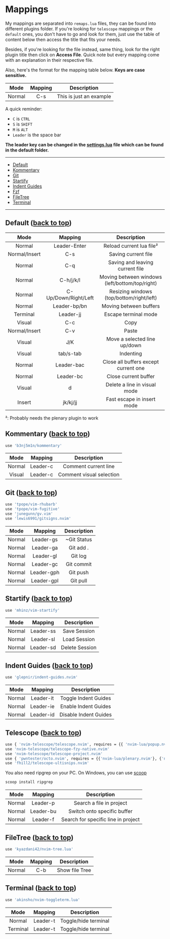 <!--
 _   .-')      ('-.      _ (`-.    _ (`-.              .-') _              .-')    
( '.( OO )_   ( OO ).-. ( (OO  )  ( (OO  )            ( OO ) )            ( OO ).  
 ,--.   ,--.) / . --. /_.`     \ _.`     \ ,-.-') ,--./ ,--,'  ,----.    (_)---\_) 
 |   `.'   |  | \-.  \(__...--''(__...--'' |  |OO)|   \ |  |\ '  .-./-') /    _ |  
 |         |.-'-'  |  ||  /  | | |  /  | | |  |  \|    \|  | )|  |_( O- )\  :` `.  
 |  |'.'|  | \| |_.'  ||  |_.' | |  |_.' | |  |(_/|  .     |/ |  | .--, \ '..`''.) 
 |  |   |  |  |  .-.  ||  .___.' |  .___.',|  |_.'|  |\    | (|  | '. (_/.-._)   \ 
 |  |   |  |  |  | |  ||  |      |  |    (_|  |   |  | \   |  |  '--'  | \       / 
 `--'   `--'  `--' `--'`--'      `--'      `--'   `--'  `--'   `------'   `-----'  
-->

# Mappings

My mappings are separated into `remaps.lua` files, they can be found into different
plugins folder. If you're looking for `telescope` mappings or the `default` ones,
you don't have to go and look for them, just use the table of content below then
access the title that fits your needs.

Besides, if you're looking for the file instead, same thing, look for the right
plugin title then click on **Access File**. Quick note but every mapping come
with an explanation in their respective file.

Also, here's the format for the mapping table below. **Keys are case sensitive.**

|  Mode  | Mapping |       Description       |
|:------:|:-------:|:-----------------------:|
| Normal |   C-s   | This is just an example |

A quick reminder:

- `C` is `CTRL`
- `S` is `SHIFT`
- `M` is `ALT`
- `Leader` is the space bar

**The leader key can be changed in the [settings.lua](/lua/lt/defaults/settings.lua) file
which can be found in the default folder.**

---

- [Default](#default-back-to-top)
- [Kommentary](#kommentary-back-to-top)
- [Git](#git-back-to-top)
- [Startify](#startify-back-to-top)
- [Indent Guides](#indent-guides-back-to-top)
- [Fzf](#fzf-back-to-top)
- [FileTree](#filetree-back-to-top)
- [Terminal](#terminal-back-to-top)

---

## Default ([back to top](#mappings))

|      Mode     |        Mapping       |                   Description                  |
|:-------------:|:--------------------:|:----------------------------------------------:|
|     Normal    |     Leader-Enter     |            Reload current lua file²            |
| Normal/Insert |          C-s         |               Saving current file              |
|     Normal    |          C-q         |         Saving and leaving current file        |
|     Normal    |       C-h/j/k/l      | Moving between windows (left/bottom/top/right) |
|     Normal    | C-Up/Down/Right/Left |    Resizing windows (top/bottom/right/left)    |
|     Normal    |     Leader-bp/bn     |             Moving between buffers             |
|    Terminal   |       Leader-jj      |              Escape terminal mode              |
|     Visual    |          C-c         |                      Copy                      |
| Normal/Insert |          C-v         |                      Paste                     |
|     Visual    |          J/K         |          Move a selected line up/down          |
|     Visual    |       tab/s-tab      |                    Indenting                   |
|     Normal    |      Leader-bac      |      Close all buffers except current one      |
|     Normal    |       Leader-bc      |              Close current buffer              |
|     Visual    |           d          |          Delete a line in visual mode          |
|     Insert    |       jk/kj/jj       |           Fast escape in insert mode           |

²: Probably needs the plenary plugin to work

## Kommentary ([back to top](#mappings))

```bash
use 'b3nj5m1n/kommentary'
```

|  Mode  |  Mapping |        Description       |
|:------:|:--------:|:------------------------:|
| Normal | Leader-c |   Comment current line   |
| Visual | Leader-c | Comment visual selection |

## Git ([back to top](#mappings))

```bash
use 'tpope/vim-rhubarb'
use 'tpope/vim-fugitive'
use 'junegunn/gv.vim'
use 'lewis6991/gitsigns.nvim' 
```

|  Mode  |   Mapping  | Description |
|:------:|:----------:|:-----------:|
| Normal |  Leader-gs | ~Git Status |
| Normal |  Leader-ga |  Git add .  |
| Normal |  Leader-gl |   Git log   |
| Normal |  Leader-gc |  Git commit |
| Normal | Leader-gph |   Git push  |
| Normal | Leader-gpl |   Git pull  |

## Startify ([back to top](#mappings))

```bash
use 'mhinz/vim-startify'
```

|  Mode  |  Mapping  |   Description  |
|:------:|:---------:|:--------------:|
| Normal | Leader-ss |  Save Session  |
| Normal | Leader-sl |  Load Session  |
| Normal | Leader-sd | Delete Session |

## Indent Guides ([back to top](#mappings))

```bash
use 'glepnir/indent-guides.nvim'
```

|  Mode  |  Mapping  |      Description      |
|:------:|:---------:|:---------------------:|
| Normal | Leader-it |  Toggle Indent Guides |
| Normal | Leader-ie |  Enable Indent Guides |
| Normal | Leader-id | Disable Indent Guides |


## Telescope ([back to top](#mappings))

```bash
use { 'nvim-telescope/telescope.nvim', requires = {{ 'nvim-lua/popup.nvim' }, { 'nvim-lua/plenary.nvim' }} }
use 'nvim-telescope/telescope-fzy-native.nvim'
use 'nvim-telescope/telescope-project.nvim'
use { 'pwntester/octo.nvim', requires = {{'nvim-lua/plenary.nvim'}, {'nvim-lua/popup.nvim'}} }
use 'fhill2/telescope-ultisnips.nvim'
```

You also need ripgrep on your PC. On Windows,
you can use [scoop](https://scoop.sh/)

```bash
scoop install ripgrep
```

|  Mode  |  Mapping  |             Description             |
|:------:|:---------:|:-----------------------------------:|
| Normal |  Leader-p |       Search a file in project      |
| Normal | Leader-bu |     Switch onto specific buffer     |
| Normal |  Leader-f | Search for specific line in project |

## FileTree ([back to top](#mappings))

```bash
use 'kyazdani42/nvim-tree.lua'
```

|  Mode  | Mapping |   Description    |
|:------:|:-------:|:----------------:|
| Normal |   C-b   |  Show file Tree  |


## Terminal ([back to top](#mappings))

```bash
use 'akinsho/nvim-toggleterm.lua'
```

|   Mode   |  Mapping |      Description     |
|:--------:|:--------:|:--------------------:|
|  Normal  | Leader-t | Toggle/hide terminal |
| Terminal | Leader-t | Toggle/hide terminal |
